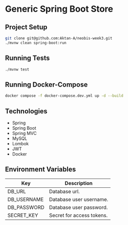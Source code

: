 # Generic Spring Boot Store

## Project Setup
```bash
git clone git@github.com:Aktan-A/neobis-week3.git
./mvnw clean spring-boot:run
```

## Running Tests
```bash
./mvnw test
```

## Running Docker-Compose
```bash
docker compose -f docker-compose.dev.yml up -d --build
```

## Technologies
- Spring
- Spring Boot
- Spring MVC
- MySQL
- Lombok
- JWT
- Docker

## Environment Variables
| Key         | Description               |
|-------------|---------------------------|
| DB_URL      | Database url.             |
| DB_USERNAME | Database user username.   |
| DB_PASSWORD | Database user password.   |
| SECRET_KEY  | Secret for access tokens. |
